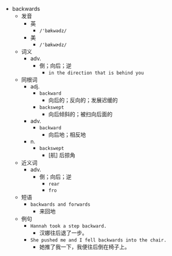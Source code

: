 - backwards
  - 发音
    - 英
      - `/'bækwədz/`
    - 美
      - `/'bækwɚdz/`
  - 词义
    - adv.
      - 倒；向后；逆
        - `in the direction that is behind you`
  - 同根词
    - adj.
      - `backward`
        - 向后的；反向的；发展迟缓的
      - `backswept`
        - 向后倾斜的；被扫向后面的
    - adv.
      - `backward`
        - 向后地；相反地
    - n.
      - `backswept`
        - [航] 后掠角
  - 近义词
    - adv.
      - 倒；向后；逆
        - `rear`
        - `fro`
  - 短语
    - `backwards and forwards`
      - 来回地 
  - 例句
    - `Hannah took a step backward.`
      - 汉娜往后退了一步。
    - `She pushed me and I fell backwards into the chair.`
      - 她推了我一下，我便往后倒在椅子上。

